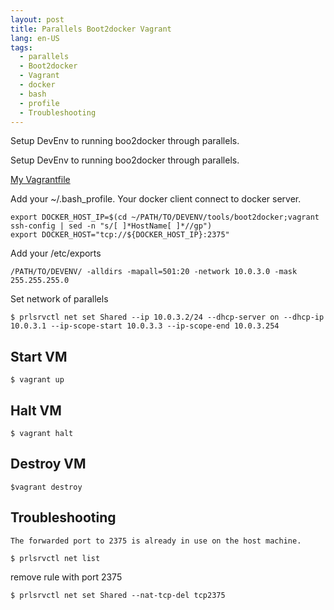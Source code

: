 ```yaml
---
layout: post
title: Parallels Boot2docker Vagrant
lang: en-US
tags:
  - parallels
  - Boot2docker
  - Vagrant
  - docker
  - bash
  - profile
  - Troubleshooting
---
```

Setup DevEnv to running boo2docker through parallels.
<!--more-->

Setup DevEnv to running boo2docker through parallels.

[My Vagrantfile](https://github.com/iMega/boot2docker)

Add your ~/.bash_profile. Your docker client connect to docker server.

```
export DOCKER_HOST_IP=$(cd ~/PATH/TO/DEVENV/tools/boot2docker;vagrant ssh-config | sed -n "s/[ ]*HostName[ ]*//gp")
export DOCKER_HOST="tcp://${DOCKER_HOST_IP}:2375"
```

Add your /etc/exports

```
/PATH/TO/DEVENV/ -alldirs -mapall=501:20 -network 10.0.3.0 -mask 255.255.255.0
```

Set network of parallels

```
$ prlsrvctl net set Shared --ip 10.0.3.2/24 --dhcp-server on --dhcp-ip 10.0.3.1 --ip-scope-start 10.0.3.3 --ip-scope-end 10.0.3.254
```

## Start VM
```
$ vagrant up
```

## Halt VM
```
$ vagrant halt
```

## Destroy VM
```
$vagrant destroy
```

## Troubleshooting
`The forwarded port to 2375 is already in use on the host machine.`

```
$ prlsrvctl net list
```
remove rule with port 2375

```
$ prlsrvctl net set Shared --nat-tcp-del tcp2375
```
